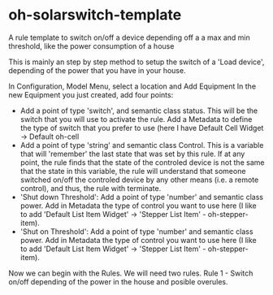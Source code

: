 # oh-solarswitch-template
A rule template to switch on/off a device depending off a a max and min threshold, like the power consumption of a house

This is mainly an step by step method to setup the switch of a 'Load device', depending of the power that you have in your house.

In Configuration, Model Menu, select a location and Add Equipment
In the new Equipment you just created, add four points:
- Add a point of type 'switch', and semantic class status. This will be the switch that you will use to activate the  rule. Add a Metadata to define the type of switch that you prefer to use (here I have Default Cell Widget -> Default oh-cell
- Add a point of type 'string' and semantic class Control. This is a variable that will 'remember' the last state that was set by this rule. If at any point, the rule finds that the state of the controled device is not the same that the state in this variable, the rule will understand that someone switched on/off the controled device by any other means (i.e. a remote control), and thus, the rule with terminate.
- 'Shut down Threshold': Add a point of type 'number' and semantic class power. Add in Metadata the type of control you want to use here (I like to add 'Default List Item Widget' -> 'Stepper List Item' - oh-stepper-item).
- 'Shut on Threshold': Add a point of type 'number' and semantic class power. Add in Metadata the type of control you want to use here (I like to add 'Default List Item Widget' -> 'Stepper List Item' - oh-stepper-item).


Now we can begin with the Rules. We will need two rules.
Rule 1 - Switch on/off depending of the power in the house and posible overules.
